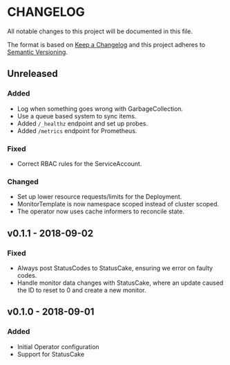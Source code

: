 # CHANGELOG

All notable changes to this project will be documented in this file.

The format is based on [Keep a Changelog](http://keepachangelog.com/)
and this project adheres to [Semantic Versioning](http://semver.org/).

## Unreleased

### Added

- Log when something goes wrong with GarbageCollection.
- Use a queue based system to sync items.
- Added `/_healthz` endpoint and set up probes.
- Added `/metrics` endpoint for Prometheus.

### Fixed

- Correct RBAC rules for the ServiceAccount.

### Changed

- Set up lower resource requests/limits for the Deployment.
- MonitorTemplate is now namespace scoped instead of cluster scoped.
- The operator now uses cache informers to reconcile state.

## v0.1.1 - 2018-09-02

### Fixed

- Always post StatusCodes to StatusCake, ensuring we error on faulty codes.
- Handle monitor data changes with StatusCake, where an update caused the ID to reset to 0 and create a new monitor.

## v0.1.0 - 2018-09-01

### Added

- Initial Operator configuration
- Support for StatusCake
